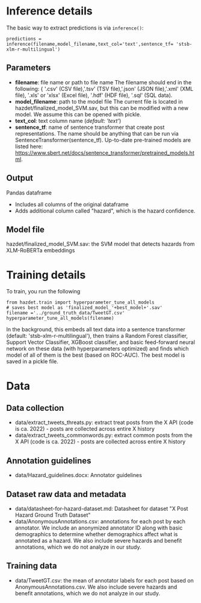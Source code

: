 

# Inference details

The basic way to extract predictions is via `inference()`:
```
predictions = inference(filename,model_filename,text_col='text',sentence_tf= 'stsb-xlm-r-multilingual')
```
## Parameters
- **filename**: file name or path to file name
  The filename should end in the following: { '.csv' (CSV file),'.tsv' (TSV file),'.json' (JSON file),'.xml' (XML file), '.xls' or 'xlsx' (Excel file), '.hdf' (HDF file), '.sql' (SQL data).
- **model_filename**: path to the model file
  The current file is located in hazdet/finalized_model_SVM.sav, but this can be modified with a new model. We assume this can be opened with pickle.
- **text_col**: text column name (_default: 'text'_)
- **sentence_tf**: name of sentence transformer that create post representations. 
The name should be anything that can be run via SentenceTransformer(sentence_tf). Up-to-date pre-trained models are listed here: https://www.sbert.net/docs/sentence_transformer/pretrained_models.html.

## Output
Pandas dataframe
- Includes all columns of the original dataframe
- Adds additional column called "hazard", which is the hazard confidence.


## Model file
hazdet/finalized_model_SVM.sav: the SVM model that detects hazards from XLM-RoBERTa embeddings


# Training details
To train, you run the following
```
from hazdet.train import hyperparameter_tune_all_models
# saves best model as 'finalized_model_'+best_model+'.sav'
filename ='../ground_truth_data/TweetGT.csv'
hyperparameter_tune_all_models(filename)
```
In the background, this embeds all text data into a sentence transformer (default: 'stsb-xlm-r-multilingual'), then trains a Random Forest classifier, Support Vector Classifier, XGBoost classifier, and basic feed-forward neural network on these data (with hyperparameters optimized) and finds which model of all of them is the best (based on ROC-AUC). The best model is saved in a pickle file. 

# Data
## Data collection
- data/extract_tweets_threats.py: extract treat posts from the X API (code is ca. 2022) - posts are collected across entire X history
- data/extract_tweets_commonwords.py: extract common posts from the X API (code is ca. 2022) - posts are collected across entire X history
## Annotation guidelines
- data/Hazard_guidelines.docx: Annotator guidelines
## Dataset raw data and metadata
- data/datasheet-for-hazard-dataset.md: Datasheet for dataset "X Post Hazard Ground Truth Dataset"
- data/AnonymousAnnotations.csv: annotations for each post by each annotator. We include an anonymized annotator ID along with basic demographics to determine whether demographics affect what is annotated as a hazard. We also include severe hazards and benefit annotations, which we do not analyze in our study.
## Training data
- data/TweetGT.csv: the mean of annotator labels for each post based on AnonymousAnnotations.csv. We also include severe hazards and benefit annotations, which we do not analyze in our study.

